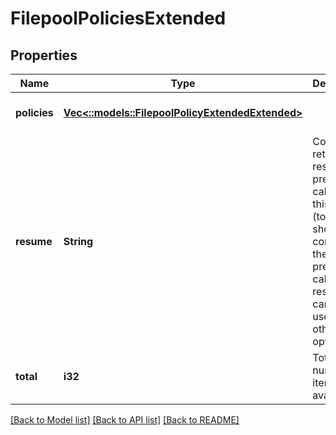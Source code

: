 # FilepoolPoliciesExtended

## Properties
Name | Type | Description | Notes
------------ | ------------- | ------------- | -------------
**policies** | [**Vec<::models::FilepoolPolicyExtendedExtended>**](FilepoolPolicyExtendedExtended.md) |  | [optional] [default to null]
**resume** | **String** | Continue returning results from previous call using this token (token should come from the previous call, resume cannot be used with other options). | [optional] [default to null]
**total** | **i32** | Total number of items available. | [optional] [default to null]

[[Back to Model list]](../README.md#documentation-for-models) [[Back to API list]](../README.md#documentation-for-api-endpoints) [[Back to README]](../README.md)


